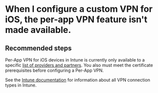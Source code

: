 <properties
	pageTitle="When I configure a custom VPN for iOS, the per-app VPN feature isn't made available."
	description="When I configure a custom VPN for iOS, the per-app VPN feature isn't made available."
	service="microsoft.intune"
	resource="intune"
	authors="mackie1604"
	displayOrder="8"
	selfHelpType="resource"
	supportTopicIds=""
	resourceTags="deviceconfiguration_selfhelp"
	productPesIds=""
	cloudEnvironments="public, fairfax, usnat, ussec"
	articleId="76eb1ad0-8063-49ff-aa2b-cd1e7a28b175"
	ownershipId="IntuneCxP_Intune"
/>

# When I configure a custom VPN for iOS, the per-app VPN feature isn't made available.

## **Recommended steps**

Per-App VPN for iOS devices in Intune is currently only available to a specific [list of providers and partners](https://docs.microsoft.com/intune/vpn-setting-configure-per-app). You also must meet the certificate prerequisites before configuring a Per-App VPN. 

See the [Intune documentation](https://docs.microsoft.com/intune/vpn-settings-configure) for information about all VPN connection types in Intune.
